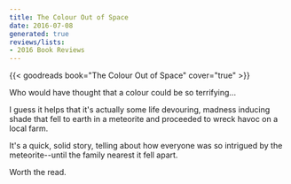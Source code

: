 ```yaml
---
title: The Colour Out of Space
date: 2016-07-08
generated: true
reviews/lists:
- 2016 Book Reviews
---
```

{{< goodreads book="The Colour Out of Space" cover="true" >}}

Who would have thought that a colour could be so terrifying...  

I guess it helps that it's actually some life devouring, madness inducing shade that fell to earth in a meteorite and proceeded to wreck havoc on a local farm.  

<!--more-->

It's a quick, solid story, telling about how everyone was so intrigued by the meteorite--until the family nearest it fell apart.  

Worth the read.


